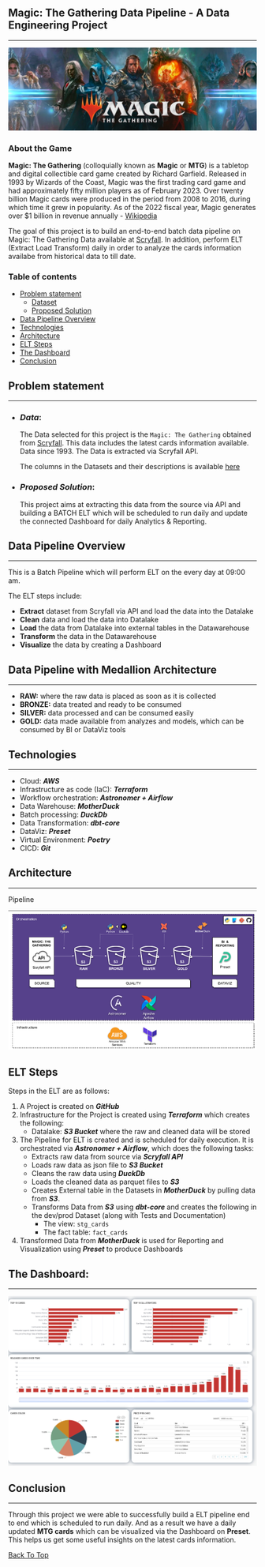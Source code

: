 ## Magic: The Gathering Data Pipeline - A Data Engineering Project
---

![BATCH ELT Architecture](images/magic_the_gathering.jpg)

### About the Game

**Magic: The Gathering** (colloquially known as **Magic** or **MTG**) is a tabletop and digital collectible card game created by Richard Garfield. Released in 1993 by Wizards of the Coast, Magic was the first trading card game and had approximately fifty million players as of February 2023. Over twenty billion Magic cards were produced in the period from 2008 to 2016, during which time it grew in popularity. As of the 2022 fiscal year, Magic generates over $1 billion in revenue annually - [Wikipedia](https://en.wikipedia.org/wiki/Magic:_The_Gathering)

The goal of this project is to build an end-to-end batch data pipeline on Magic: The Gathering Data available at [Scryfall](https://scryfall.com/). In addition, perform ELT (Extract Load Transform) daily in order to analyze the cards information availabe from historical data to till date. 

### Table of contents

- [Problem statement](#problem-statement)
  - [Dataset](#dataset)
  - [Proposed Solution](#proposed-solution)
- [Data Pipeline Overview](#data-pipeline-overview)
- [Technologies](#technologies)
- [Architecture](#architecture)
- [ELT Steps](#elt-steps)
- [The Dashboard](#the-dashboard)
- [Conclusion](#conclusion)

## Problem statement
---
* ### ***Data***: 
    The Data selected for this project is the `Magic: The Gathering` obtained from [Scryfall](https://scryfall.com/). This data includes the latest cards information available. Data since 1993. The Data is extracted via Scryfall API.

    The columns in the Datasets and their descriptions is available [here](docs/info_dataset.md)

* ### ***Proposed Solution***:
    This project aims at extracting this data from the source via API and building a BATCH ELT which will be scheduled to run daily and update the connected Dashboard for daily Analytics & Reporting. 


## Data Pipeline Overview 
---
This is a Batch Pipeline which will perform ELT on the every day at 09:00 am. 

The ELT steps include:

* **Extract** dataset from Scryfall via API and load the data into the Datalake
* **Clean** data and load the data into Datalake 
* **Load** the data from Datalake into external tables in the Datawarehouse
* **Transform** the data in the Datawarehouse
* **Visualize** the data by creating a Dashboard

## Data Pipeline with Medallion Architecture
---
* **RAW:** where the raw data is placed as soon as it is collected
* **BRONZE:** data treated and ready to be consumed
* **SILVER:** data processed and can be consumed easily
* **GOLD:** data made available from analyzes and models, which can be consumed by BI or DataViz tools

## Technologies 
---
* Cloud: ***AWS***
* Infrastructure as code (IaC): ***Terraform***
* Workflow orchestration: ***Astronomer + Airflow***
* Data Warehouse: ***MotherDuck***
* Batch processing: ***DuckDb***
* Data Transformation: ***dbt-core***
* DataViz: ***Preset***
* Virtual Environment: ***Poetry***
* CICD: ***Git***

## Architecture
---
Pipeline


![BATCH ELT Architecture](images/magic_the_gathering_pipeline_etl.png)


## ELT Steps

Steps in the ELT are as follows:

1. A Project is created on ***GitHub*** 
2. Infrastructure for the Project is created using ***Terraform*** which creates the following:
    * Datalake: ***S3 Bucket*** where the raw and cleaned data will be stored
3. The Pipeline for ELT is created and is scheduled for daily execution. It is orchestrated via ***Astronomer + Airflow***, which does the following tasks:
    * Extracts raw data from source via ***Scryfall API***
    * Loads raw data as json file to ***S3 Bucket***
    * Cleans the raw data using ***DuckDb***
    * Loads the cleaned data as parquet files to ***S3***
    * Creates External table in the Datasets in ***MotherDuck*** by pulling data from ***S3***. 
    * Transforms Data from ***S3*** using ***dbt-core*** and creates the following in the dev/prod Dataset (along with Tests and Documentation)
        - The view: `stg_cards`
        - The fact table: `fact_cards`
4. Transformed Data from ***MotherDuck*** is used for Reporting and Visualization using ***Preset*** to produce Dashboards

## The Dashboard: 
---

![image](images/magic_the_gathering_dashboard.jpg)

## Conclusion
---
Through this project we were able to successfully build a ELT pipeline end to end which is scheduled to run daily. And as a result we have a daily updated **MTG cards** which can be visualized via the Dashboard on **Preset**. This helps us get some useful insights on the latest cards information.

[Back To Top](magic-the-gathering-data-pipeline-a-data-engineering-project)
